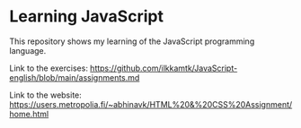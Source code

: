# Learning JavaScript

This repository shows my learning of the JavaScript programming language.

Link to the exercises: https://github.com/ilkkamtk/JavaScript-english/blob/main/assignments.md

Link to the website: https://users.metropolia.fi/~abhinavk/HTML%20&%20CSS%20Assignment/home.html
